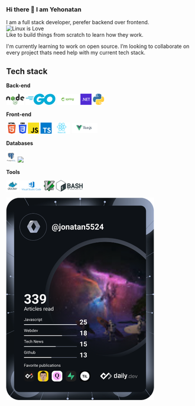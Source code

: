 ### Hi there 👋 I am Yehonatan

I am a full stack developer, perefer backend over frontend.  
 ![Linux](https://img.shields.io/badge/Linux-FCC624?style=for-the-badge&logo=linux&logoColor=black) is Love  
Like to build things from scratch to learn how they work.

I'm currently learning to work on open source.
I’m looking to collaborate on every project thats need help with my current tech stack.

## Tech stack

**Back-end**

<code><img height="30" src="https://raw.githubusercontent.com/jonatan5524/jonatan5524/master/images/nodejs.png"></code>
<code><img height="30" src="https://raw.githubusercontent.com/jonatan5524/jonatan5524/master/images/go.png"></code>
<code><img height="30" src="https://raw.githubusercontent.com/jonatan5524/jonatan5524/master/images/spring.png"></code>
<code><img height="30" src="https://raw.githubusercontent.com/jonatan5524/jonatan5524/master/images/dotnet.png"></code>
<code><img height="30" src="https://raw.githubusercontent.com/jonatan5524/jonatan5524/master/images/python.png"></code>

**Front-end**

<code><img height="30" src="https://raw.githubusercontent.com/jonatan5524/jonatan5524/master/images/html.png"></code>
<code><img height="30" src="https://raw.githubusercontent.com/jonatan5524/jonatan5524/master/images/css3.png"></code>
<code><img height="30" src="https://raw.githubusercontent.com/jonatan5524/jonatan5524/master/images/js.png"></code>
<code><img height="30" src="https://raw.githubusercontent.com/jonatan5524/jonatan5524/master/images/ts.png"></code>
<code><img height="30" src="https://raw.githubusercontent.com/jonatan5524/jonatan5524/master/images/reactjs.png"></code>
<code><img height="30" src="https://raw.githubusercontent.com/jonatan5524/jonatan5524/master/images/vuejs.png"></code>

**Databases**

<code><img height="30" src="https://raw.githubusercontent.com/jonatan5524/jonatan5524/master/images/postgresql.png"></code>
<code><img height="30" src="https://raw.githubusercontent.com/jonatan5524/jonatan5524/master/images/mongodb.svg"></code>

**Tools**

<code><img height="30" src="https://raw.githubusercontent.com/jonatan5524/jonatan5524/master/images/docker.png"></code>
<code><img height="30" src="https://raw.githubusercontent.com/jonatan5524/jonatan5524/master/images/vscode.png"></code>
<code><img height="30" src="https://raw.githubusercontent.com/jonatan5524/jonatan5524/master/images/vim.png"></code>
<code><img height="30" src="https://raw.githubusercontent.com/jonatan5524/jonatan5524/master/images/bash.png"></code>

<a href="https://app.daily.dev/DailyDevTips"><img src="https://github.com/jonatan5524/jonatan5524/blob/main/devcard.svg" width="400" alt="Jonatan Ezron's Dev Card"/></a>
